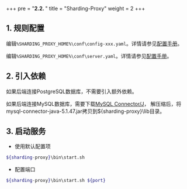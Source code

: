 +++
pre = "<b>2.2. </b>"
title = "Sharding-Proxy"
weight = 2
+++

## 1. 规则配置

编辑`%SHARDING_PROXY_HOME%\conf\config-xxx.yaml`。详情请参见[配置手册](/cn/manual/sharding-proxy/configuration/)。

编辑`%SHARDING_PROXY_HOME%\conf\server.yaml`。详情请参见[配置手册](/cn/manual/sharding-proxy/configuration/)。

## 2. 引入依赖

如果后端连接PostgreSQL数据库，不需要引入额外依赖。

如果后端连接MySQL数据库，需要下载[MySQL Connector/J](https://cdn.mysql.com//Downloads/Connector-J/mysql-connector-java-5.1.47.tar.gz)，
解压缩后，将mysql-connector-java-5.1.47.jar拷贝到${sharding-proxy}\lib目录。

## 3. 启动服务

* 使用默认配置项

```sh
${sharding-proxy}\bin\start.sh
```

* 配置端口

```sh
${sharding-proxy}\bin\start.sh ${port}
```
